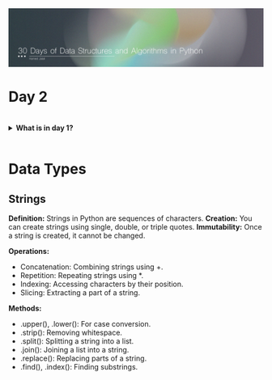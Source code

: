 <img src='../Files/Images/Header.jpg'>

# Day 2

<br>
<details>
<summary>
<strong>What is in day 1?</strong>  
</summary>

   - [Data Types](#Data-Types)
    

</details>


<br>

# Data Types

## Strings
**Definition:** Strings in Python are sequences of characters.
**Creation:** You can create strings using single, double, or triple quotes.
**Immutability:** Once a string is created, it cannot be changed.


**Operations:**
- Concatenation: Combining strings using +.
- Repetition: Repeating strings using *.
- Indexing: Accessing characters by their position.
- Slicing: Extracting a part of a string.


**Methods:**
- .upper(), .lower(): For case conversion.
- .strip(): Removing whitespace.
- .split(): Splitting a string into a list.
- .join(): Joining a list into a string.
- .replace(): Replacing parts of a string.
- .find(), .index(): Finding substrings.
